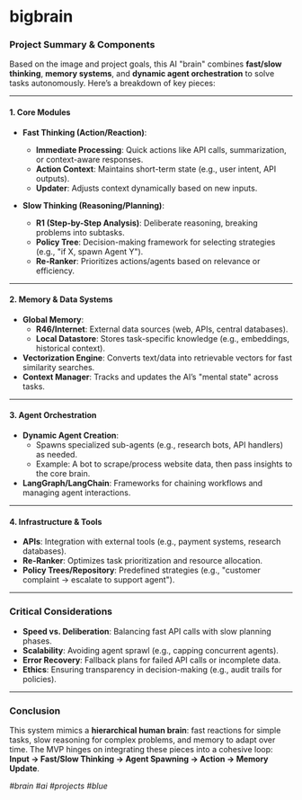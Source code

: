 # bigbrain
### **Project Summary & Components**  
Based on the image and project goals, this AI "brain" combines **fast/slow thinking**, **memory systems**, and **dynamic agent orchestration** to solve tasks autonomously. Here’s a breakdown of key pieces:  

---

#### **1. Core Modules**  
- **Fast Thinking (Action/Reaction)**:  
  - **Immediate Processing**: Quick actions like API calls, summarization, or context-aware responses.  
  - **Action Context**: Maintains short-term state (e.g., user intent, API outputs).  
  - **Updater**: Adjusts context dynamically based on new inputs.  

- **Slow Thinking (Reasoning/Planning)**:  
  - **R1 (Step-by-Step Analysis)**: Deliberate reasoning, breaking problems into subtasks.  
  - **Policy Tree**: Decision-making framework for selecting strategies (e.g., "if X, spawn Agent Y").  
  - **Re-Ranker**: Prioritizes actions/agents based on relevance or efficiency.  

---

#### **2. Memory & Data Systems**  
- **Global Memory**:  
  - **R46/Internet**: External data sources (web, APIs, central databases).  
  - **Local Datastore**: Stores task-specific knowledge (e.g., embeddings, historical context).  
- **Vectorization Engine**: Converts text/data into retrievable vectors for fast similarity searches.  
- **Context Manager**: Tracks and updates the AI’s "mental state" across tasks.  

---

#### **3. Agent Orchestration**  
- **Dynamic Agent Creation**:  
  - Spawns specialized sub-agents (e.g., research bots, API handlers) as needed.  
  - Example: A bot to scrape/process website data, then pass insights to the core brain.  
- **LangGraph/LangChain**: Frameworks for chaining workflows and managing agent interactions.  

---

#### **4. Infrastructure & Tools**  
- **APIs**: Integration with external tools (e.g., payment systems, research databases).  
- **Re-Ranker**: Optimizes task prioritization and resource allocation.  
- **Policy Trees/Repository**: Predefined strategies (e.g., "customer complaint → escalate to support agent").  

---

### **Critical Considerations**  
- **Speed vs. Deliberation**: Balancing fast API calls with slow planning phases.  
- **Scalability**: Avoiding agent sprawl (e.g., capping concurrent agents).  
- **Error Recovery**: Fallback plans for failed API calls or incomplete data.  
- **Ethics**: Ensuring transparency in decision-making (e.g., audit trails for policies).  

---

### **Conclusion**  
This system mimics a **hierarchical human brain**: fast reactions for simple tasks, slow reasoning for complex problems, and memory to adapt over time. The MVP hinges on integrating these pieces into a cohesive loop:  
**Input → Fast/Slow Thinking → Agent Spawning → Action → Memory Update**.  

*#brain #ai #projects #blue*
